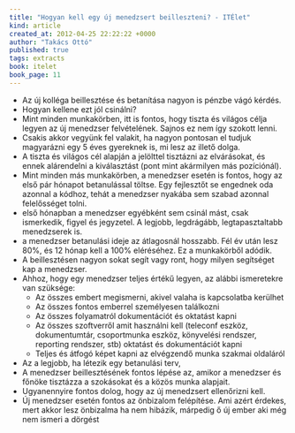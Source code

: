 ```yaml
---
title: "Hogyan kell egy új menedzsert beilleszteni? - ITÉlet"
kind: article
created_at: 2012-04-25 22:22:22 +0000
author: "Takács Ottó"
published: true
tags: extracts
book: itelet
book_page: 11
---
```

- Az új kolléga beillesztése és betanítása nagyon is pénzbe vágó kérdés.
- Hogyan kellene ezt jól csinálni?
- Mint minden munkakörben, itt is fontos, hogy tiszta és világos célja legyen az új menedzser felvételének. Sajnos ez nem így szokott lenni.
- Csakis akkor vegyünk fel valakit, ha nagyon pontosan el tudjuk magyarázni egy 5 éves gyereknek is, mi lesz az illető dolga.
- A tiszta és világos cél alapján a jelölttel tisztázni az elvárásokat, és ennek alárendelni a kiválasztást (pont mint akármilyen más pozíciónál). 
- Mint minden más munkakörben, a menedzser esetén is fontos, hogy az első pár hónapot betanulással töltse. Egy fejlesztőt se engednek oda azonnal a kódhoz, tehát a menedzser nyakába sem szabad azonnal felelősséget tolni.
- első hónapban a menedzser egyébként sem csinál mást, csak ismerkedik, figyel és jegyzetel. A legjobb, legdrágább, legtapasztaltabb menedzserek is.
- a menedzser betanulási ideje az átlagosnál hosszabb. Fél év után lesz 80%, és 12 hónap kell a 100% eléréséhez. Ez a munkakörből adódik. 
- A beillesztésen nagyon sokat segít vagy ront, hogy milyen segítséget kap a menedzser.
- Ahhoz, hogy egy menedzser teljes értékű legyen, az alábbi ismeretekre van szüksége:
   - Az összes embert megismerni, akivel valaha is kapcsolatba kerülhet
   - Az összes fontos emberrel személyesen találkozni
   - Az összes folyamatról dokumentációt és oktatást kapni
   - Az összes szoftverről amit használni kell (teleconf eszköz, dokumentumtár, csoportmunka eszköz, könyvelési rendszer, reporting rendszer, stb) oktatást és dokumentációt kapni
   - Teljes és átfogó képet kapni az elvégzendő munka szakmai oldaláról
- Az a legjobb, ha létezik egy betanulási terv, 
- A menedzser beillesztésének fontos lépése az, amikor a menedzser és főnöke tisztázza a szokásokat és a közös munka alapjait. 
- Ugyanennyire fontos dolog, hogy az új menedzsert ellenőrizni kell.
- Új menedzser esetén fontos az önbizalom felépítése. Ami azért érdekes, mert akkor lesz önbizalma ha nem hibázik, márpedig ő új ember aki még nem ismeri a dörgést

<div class='old-comments'></div>